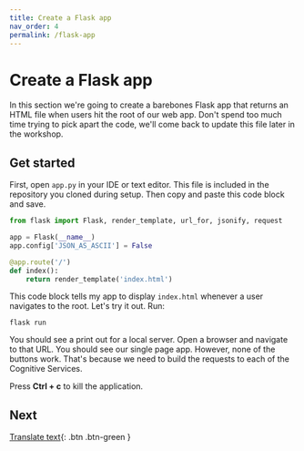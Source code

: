 ```yaml
---
title: Create a Flask app
nav_order: 4
permalink: /flask-app
---
```


# Create a Flask app

In this section we're going to create a barebones Flask app that returns an HTML file when users hit the root of our web app. Don't spend too much time trying to pick apart the code, we'll come back to update this file later in the workshop.

## Get started

First, open `app.py` in your IDE or text editor. This file is included in the repository you cloned during setup. Then copy and paste this code block and save.

```python
from flask import Flask, render_template, url_for, jsonify, request

app = Flask(__name__)
app.config['JSON_AS_ASCII'] = False

@app.route('/')
def index():
    return render_template('index.html')
```

This code block tells my app to display `index.html` whenever a user navigates to the root. Let's try it out. Run:

```
flask run
```

You should see a print out for a local server. Open a browser and navigate to that URL. You should see our single page app. However, none of the buttons work. That's because we need to build the requests to each of the Cognitive Services.

Press **Ctrl + c** to kill the application.

## Next

[Translate text](translate-text){: .btn .btn-green }
